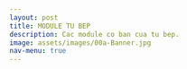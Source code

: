 ```yaml
---
layout: post
title: MODULE TU BEP
description: Cac module co ban cua tu bep.
image: assets/images/00a-Banner.jpg
nav-menu: true
---
```

